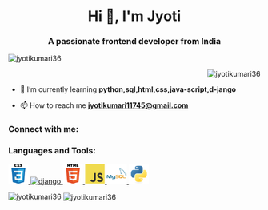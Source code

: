 <h1 align="center">Hi 👋, I'm Jyoti</h1>
<h3 align="center">A passionate frontend developer from India</h3>

<p align="left"> <img src="https://komarev.com/ghpvc/?username=jyotikumari36&label=Profile%20views&color=0e75b6&style=flat" alt="jyotikumari36" /> </p>
<p align="right"> <img src= https://cdni.iconscout.com/illustration/premium/thumb/web-developer-3992500-3379838.png alt="jyotikumari36" /> </p>



- 🌱 I’m currently learning **python,sql,html,css,java-script,d-jango**

- 📫 How to reach me **jyotikumari11745@gmail.com**

<h3 align="left">Connect with me:</h3>
<p align="left">
</p>

<h3 align="left">Languages and Tools:</h3>
<p align="left"> <a href="https://www.w3schools.com/css/" target="_blank" rel="noreferrer"> <img src="https://raw.githubusercontent.com/devicons/devicon/master/icons/css3/css3-original-wordmark.svg" alt="css3" width="40" height="40"/> </a> <a href="https://www.djangoproject.com/" target="_blank" rel="noreferrer"> <img src="https://cdn.worldvectorlogo.com/logos/django.svg" alt="django" width="40" height="40"/> </a> <a href="https://www.w3.org/html/" target="_blank" rel="noreferrer"> <img src="https://raw.githubusercontent.com/devicons/devicon/master/icons/html5/html5-original-wordmark.svg" alt="html5" width="40" height="40"/> </a> <a href="https://developer.mozilla.org/en-US/docs/Web/JavaScript" target="_blank" rel="noreferrer"> <img src="https://raw.githubusercontent.com/devicons/devicon/master/icons/javascript/javascript-original.svg" alt="javascript" width="40" height="40"/> </a> <a href="https://www.mysql.com/" target="_blank" rel="noreferrer"> <img src="https://raw.githubusercontent.com/devicons/devicon/master/icons/mysql/mysql-original-wordmark.svg" alt="mysql" width="40" height="40"/> </a> <a href="https://www.python.org" target="_blank" rel="noreferrer"> <img src="https://raw.githubusercontent.com/devicons/devicon/master/icons/python/python-original.svg" alt="python" width="40" height="40"/> </a> </p>

<p><img align="left" src="https://github-readme-stats.vercel.app/api/top-langs?username=jyotikumari36&show_icons=true&locale=en&layout=compact" alt="jyotikumari36" /></p>

<p>&nbsp;<img align="center" src="https://github-readme-stats.vercel.app/api?username=jyotikumari36&show_icons=true&locale=en" alt="jyotikumari36" /></p>
